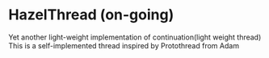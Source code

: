 # HazelThread (on-going)
Yet another light-weight implementation of continuation(light weight thread)
This is a self-implemented thread inspired by Protothread from Adam
